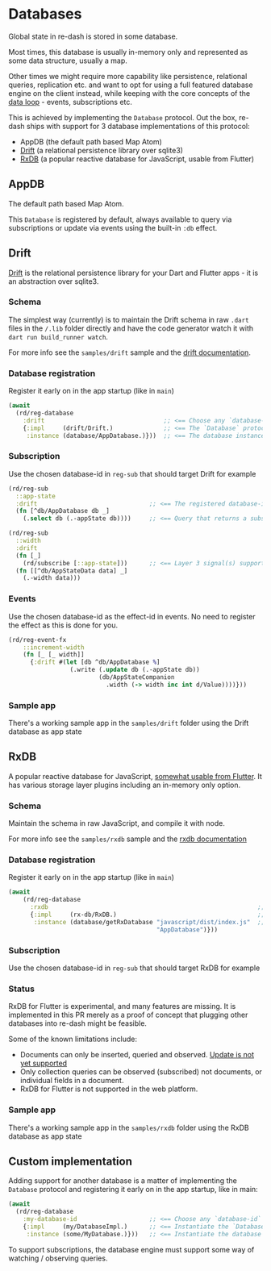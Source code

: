 # Databases

Global state in re-dash is stored in some database.

Most times, this database is usually in-memory only and represented as some data structure, usually a map.

Other times we might require more capability like persistence, relational queries, replication etc. and want to opt for using a full featured database engine on the client instead, while keeping with the core concepts of the [data loop](https://day8.github.io/re-frame/a-loop/) - events, subscriptions etc.

This is achieved by implementing the `Database` protocol. Out the box, re-dash ships with support for 3 database implementations of this protocol:

- AppDB (the default path based Map Atom)
- [Drift](https://drift.simonbinder.eu/) (a relational persistence library over sqlite3)
- [RxDB](https://rxdb.info/articles/flutter-database.html)  (a popular reactive database for JavaScript, usable from Flutter)

## AppDB

The default path based Map Atom.

This `Database` is registered by default,  always available to query via subscriptions or update via events using the built-in `:db` effect.

## Drift

[Drift](https://drift.simonbinder.eu/) is the relational persistence library for your Dart and Flutter apps - it is an abstraction over sqlite3.

### Schema

The simplest way (currently) is to maintain the Drift schema in raw `.dart` files in the `/.lib` folder directly and have the code generator watch it with `dart run build_runner watch`.

For more info see the `samples/drift` sample and the [drift documentation](https://drift.simonbinder.eu/docs/getting-started/#database-class).

### Database registration

Register it early on in the app startup (like in `main`)

```clojure
(await
  (rd/reg-database
    :drift                                 ;; <== Choose any `database-id`
    {:impl     (drift/Drift.)              ;; <== The `Database` protocol implementation
     :instance (database/AppDatabase.)}))  ;; <== The database instance
```

### Subscription

Use the chosen database-id in `reg-sub` that should target Drift for example

```clojure
(rd/reg-sub
  ::app-state
  :drift                               ;; <== The registered database-id
  (fn [^db/AppDatabase db _]
    (.select db (.-appState db))))     ;; <== Query that returns a subsribable (stream)

(rd/reg-sub
  ::width
  :drift
  (fn [_]
    (rd/subscribe [::app-state]))      ;; <== Layer 3 signal(s) supported
  (fn [[^db/AppStateData data] _]
    (.-width data)))
```

### Events

Use the chosen database-id as the effect-id in events. No need to register the effect as this is done for you.

```clojure
(rd/reg-event-fx
    ::increment-width
    (fn [_ [_ width]]
      {:drift #(let [db ^db/AppDatabase %]
                 (.write (.update db (.-appState db))
                         (db/AppStateCompanion
                           .width (-> width inc int d/Value))))}))
```

### Sample app

There's a working sample app in the `samples/drift` folder using the Drift database as app state


## RxDB

A popular reactive database for JavaScript, [somewhat usable from Flutter](https://rxdb.info/articles/flutter-database.html). It has various storage layer plugins including an in-memory only option.

### Schema

Maintain the schema in raw JavaScript, and compile it with node.

For more info see the `samples/rxdb` sample and the [rxdb documentation](https://github.com/pubkey/rxdb/tree/master/examples/flutter#in-javascript)


### Database registration

Register it  early on in the app startup (like in `main`)

```clojure
(await
    (rd/reg-database
      :rxdb                                                          ;; <== Choose any `database-id`
      {:impl     (rx-db/RxDB.)                                       ;; <== The `Database` protocol implementation
       :instance (database/getRxDatabase "javascript/dist/index.js"  ;; <== The database instance
                                         "AppDatabase")}))
```

### Subscription

Use the chosen database-id in `reg-sub` that should target RxDB for example


### Status

RxDB for Flutter is experimental, and many features are missing. It is implemented in this PR merely as a proof of concept that plugging other databases into re-dash might be feasible.

Some of the known limitations include:

- Documents can only be inserted, queried and observed. [Update is not yet supported](https://pub.dev/documentation/rxdb/latest/rxdb/RxCollection-class.html)
- Only collection queries can be observed (subscribed) not documents, or individual fields in a document.
- RxDB for Flutter is not supported in the web platform.


### Sample app

There's a working sample app in the `samples/rxdb` folder using the RxDB database as app state

## Custom implementation

Adding support for another database is a matter of implementing the `Database` protocol and registering it early on in the app startup, like in main:

```clojure
(await
  (rd/reg-database
    :my-database-id                    ;; <== Choose any `database-id`
    {:impl     (my/DatabaseImpl.)      ;; <== Instantiate the `Database` protocol implementation
     :instance (some/MyDatabase.)}))   ;; <== Instantiate the database instance
```

To support subscriptions, the database engine must support some way of watching / observing queries.
